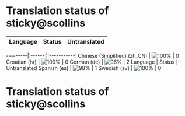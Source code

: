 # Translation status of sticky@scollins

Language | Status | Untranslated
---------|:------:|:-----------:

---------|:------:|:-----------:
Chinese (Simplified) (zh_CN) | ![100%](http://progressed.io/bar/100) | 0
Croatian (hr) | ![100%](http://progressed.io/bar/100) | 0
German (de) | ![96%](http://progressed.io/bar/96) | 2
Language | Status | Untranslated
Spanish (es) | ![98%](http://progressed.io/bar/98) | 1
Swedish (sv) | ![100%](http://progressed.io/bar/100) | 0
# Translation status of sticky@scollins
